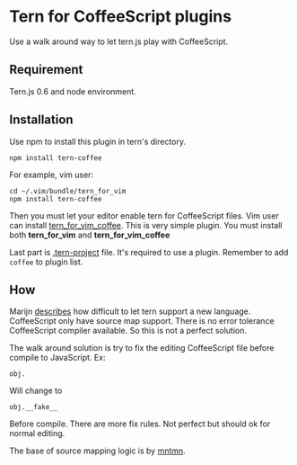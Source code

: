 Tern for CoffeeScript plugins
=============================

Use a walk around way to let tern.js play with CoffeeScript.

Requirement
-----------

Tern.js 0.6 and node environment.

Installation
------------

Use npm to install this plugin in tern's directory.

    npm install tern-coffee

For example, vim user:

    cd ~/.vim/bundle/tern_for_vim
    npm install tern-coffee

Then you must let your editor enable tern for CoffeeScript files. Vim user
can install [tern_for_vim_coffee][2]. This is very simple plugin. You must install
both **tern_for_vim** and **tern_for_vim_coffee**

Last part is [.tern-project][3] file. It's required to use a plugin. Remember 
to add `coffee` to plugin list.

[2]:https://github.com/othree/tern_for_vim_coffee
[3]:http://ternjs.net/doc/manual.html#configuration

How
---

Marijn [describes][1] how difficult to let tern support a new language. CoffeeScript only have source map support. There is no error tolerance CoffeeScript compiler available. So this is not a perfect solution.

The walk around solution is try to fix the editing CoffeeScript file before compile to JavaScript. Ex:

    obj.

Will change to

    obj.__fake__

Before compile. There are more fix rules. Not perfect but should ok for normal editing.

The base of source mapping logic is by [mntmn][4].

[1]:https://groups.google.com/d/msg/tern-dev/EQo8zJy4rXM/LCG7p1K3yg0J
[4]:https://github.com/mntmn/tern-coffeescript/blob/master/cs/coffee-reverse.js
